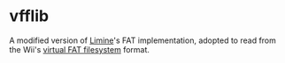 # vfflib
A modified version of [Limine](https://github.com/limine-bootloader/limine)'s FAT implementation, adopted to read from the Wii's [virtual FAT filesystem](https://wiibrew.org/wiki/VFF) format.